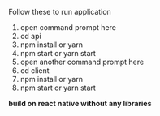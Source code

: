 Follow these to run application

1. open command prompt here
2. cd api
3. npm install or yarn
4. npm start or yarn start
5. open another command prompt here
6. cd client
7. npm install or yarn
8. npm start or yarn start

**build on react native without any libraries**
